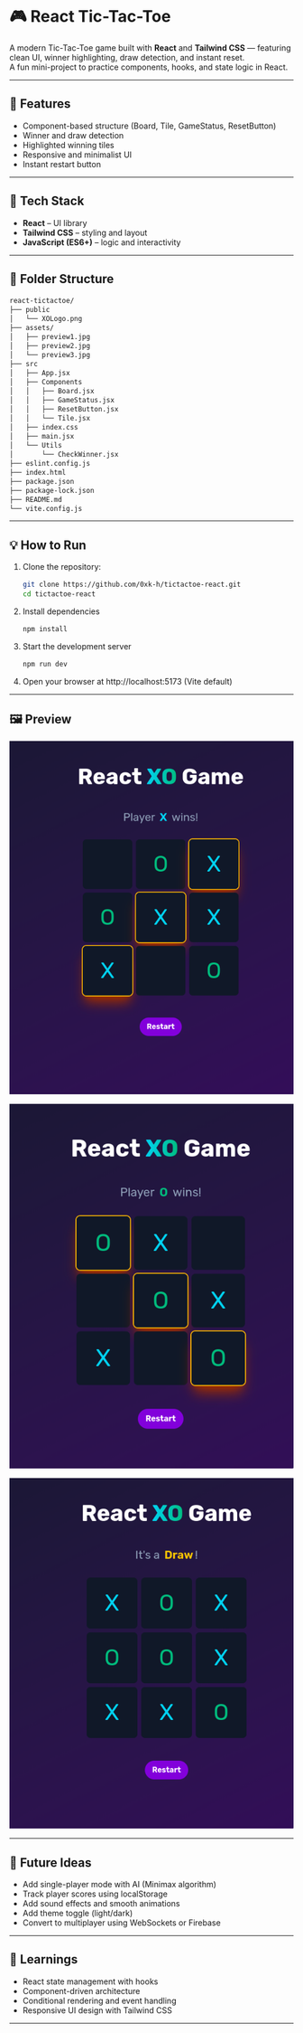 # 🎮 React Tic-Tac-Toe

A modern Tic-Tac-Toe game built with **React** and **Tailwind CSS** — featuring clean UI, winner highlighting, draw detection, and instant reset.  
A fun mini-project to practice components, hooks, and state logic in React.

---

## 🚀 Features

- Component-based structure (Board, Tile, GameStatus, ResetButton)
- Winner and draw detection
- Highlighted winning tiles
- Responsive and minimalist UI
- Instant restart button

---

## 🧩 Tech Stack

- **React** – UI library
- **Tailwind CSS** – styling and layout
- **JavaScript (ES6+)** – logic and interactivity

---

## 📂 Folder Structure

```
react-tictactoe/
├── public
│   └── XOLogo.png
├── assets/
│   ├── preview1.jpg
│   ├── preview2.jpg
│   └── preview3.jpg
├── src
│   ├── App.jsx
│   ├── Components
│   │   ├── Board.jsx
│   │   ├── GameStatus.jsx
│   │   ├── ResetButton.jsx
│   │   └── Tile.jsx
│   ├── index.css
│   ├── main.jsx
│   └── Utils
│       └── CheckWinner.jsx
├── eslint.config.js
├── index.html
├── package.json
├── package-lock.json
├── README.md
└── vite.config.js
```

---

## 💡 How to Run

1. Clone the repository:

   ```bash
   git clone https://github.com/0xk-h/tictactoe-react.git
   cd tictactoe-react
   ```

2. Install dependencies

   ```bash
   npm install
   ```

3. Start the development server

   ```bash
   npm run dev
   ```

4. Open your browser at http://localhost:5173 (Vite default)

---

## 🖼️ Preview

![Preview](assets/preview1.png)

![Preview](assets/preview2.png)

![Preview](assets/preview3.png)

---

## 🎯 Future Ideas

- Add single-player mode with AI (Minimax algorithm)
- Track player scores using localStorage
- Add sound effects and smooth animations
- Add theme toggle (light/dark)
- Convert to multiplayer using WebSockets or Firebase

---

## 🧠 Learnings

- React state management with hooks
- Component-driven architecture
- Conditional rendering and event handling
- Responsive UI design with Tailwind CSS

---
